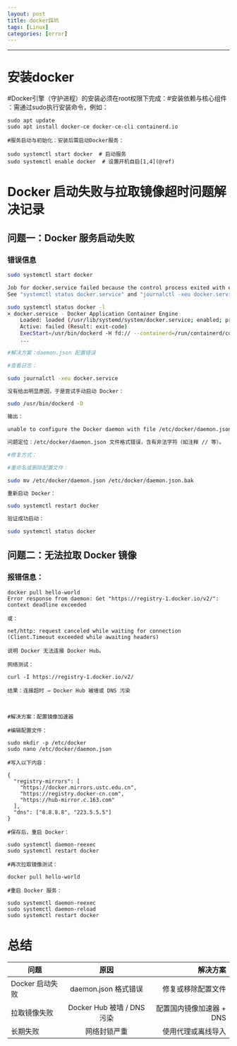```yaml
---
layout: post
title: docker踩坑
tags: [Linux]
categories: [error]
---
```

------------------------------------------------------------------------


# 安装docker
#Docker引擎（守护进程）的安装必须在root权限下完成：
​#安装依赖与核心组件​：需通过sudo执行安装命令，例如：
```
sudo apt update
sudo apt install docker-ce docker-ce-cli containerd.io

​#服务启动与初始化​：安装后需启动Docker服务：

sudo systemctl start docker  # 启动服务
sudo systemctl enable docker  # 设置开机自启[1,4](@ref)
```

# Docker 启动失败与拉取镜像超时问题解决记录
## 问题一：Docker 服务启动失败

### 错误信息

```bash
sudo systemctl start docker

Job for docker.service failed because the control process exited with error code.
See "systemctl status docker.service" and "journalctl -xeu docker.service" for details.

sudo systemctl status docker -l
× docker.service - Docker Application Container Engine
    Loaded: loaded (/usr/lib/systemd/system/docker.service; enabled; preset: enabled)
    Active: failed (Result: exit-code)
    ExecStart=/usr/bin/dockerd -H fd:// --containerd=/run/containerd/containerd.sock
    ...

#解决方案：daemon.json 配置错误

#查看日志：

sudo journalctl -xeu docker.service

没有给出明显原因，于是尝试手动启动 Docker：

sudo /usr/bin/dockerd -D

输出：

unable to configure the Docker daemon with file /etc/docker/daemon.json: invalid character '/' looking for beginning of value

问题定位：/etc/docker/daemon.json 文件格式错误，含有非法字符（如注释 // 等）。

#修复方式：

#重命名或删除配置文件：

sudo mv /etc/docker/daemon.json /etc/docker/daemon.json.bak

重新启动 Docker：

sudo systemctl restart docker

验证成功启动：

sudo systemctl status docker

```

## 问题二：无法拉取 Docker 镜像

### 报错信息：
```
docker pull hello-world
Error response from daemon: Get "https://registry-1.docker.io/v2/": context deadline exceeded

或：

net/http: request canceled while waiting for connection (Client.Timeout exceeded while awaiting headers)

说明 Docker 无法连接 Docker Hub。

网络测试：

curl -I https://registry-1.docker.io/v2/

结果：连接超时 → Docker Hub 被墙或 DNS 污染



#解决方案：配置镜像加速器

#编辑配置文件：

sudo mkdir -p /etc/docker
sudo nano /etc/docker/daemon.json

#写入以下内容：

{
  "registry-mirrors": [
    "https://docker.mirrors.ustc.edu.cn",
    "https://registry.docker-cn.com",
    "https://hub-mirror.c.163.com"
  ],
  "dns": ["8.8.8.8", "223.5.5.5"]
}

#保存后，重启 Docker：

sudo systemctl daemon-reexec
sudo systemctl restart docker

#再次拉取镜像测试：

docker pull hello-world

#重启 Docker 服务：

sudo systemctl daemon-reexec
sudo systemctl daemon-reload
sudo systemctl restart docker
```
# 总结

问题|原因|解决方案
--|:--:|--:
Docker 启动失败|	daemon.json 格式错误|	修复或移除配置文件
拉取镜像失败	|Docker Hub 被墙 / DNS 污染|	配置国内镜像加速器 + DNS
长期失败	|网络封锁严重	|使用代理或离线导入

